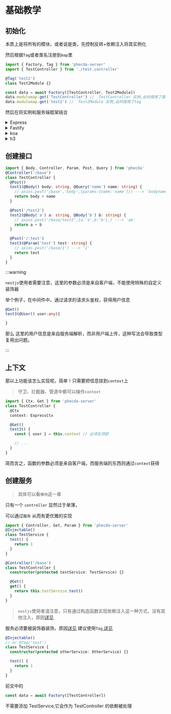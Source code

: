 # 基础教学

## 初始化

本质上是将所有的模块，或者说是类，先控制反转+依赖注入将其实例化

然后根据`Tag`或者类名注册到`map`里

```ts
import { Factory, Tag } from 'phecda-server'
import { TestController } from './test.controller'

@Tag('test2')
class Test2Module {}

const data = await Factory([TestController, Test2Module])
data.modulemap.get('TestController') //  TestController 实例,此时使用了类名
data.modulemap.get('test2') //  Test2Module 实例,此时使用了tag
```

然后在将实例和服务端框架结合

<details>
<summary>Express</summary>

```ts
import { bindApp } from 'phecda-server/express'

// ..

const router = express.Router()
bindApp(router, data) // work for router
```

</details>

<details>
<summary>Fastify</summary>

```ts
import { bindApp } from 'phecda-server/fastify'
const app = Fastify({
  logger: true,
})

app.register(bindApp(app, data))
```

</details>

<details>
<summary>koa</summary>

```ts
import Koa from 'koa'
import { koaBody } from 'koa-body'
import Router from '@koa/router'
import { bindApp } from 'phecda-server/koa'
import { Factory } from 'phecda-server'
import { TestController } from './test.controller'
const data = await Factory([TestController], {
  http: 'pmeta.js',
})
const app = new Koa()
const router = new Router()

app.use(koaBody())

bindApp(router, data)
app.use(router.routes()).use(router.allowedMethods())
```

</details>
<details>
<summary>h3</summary>

```ts
import { bindApp } from 'phecda-server/h3'

const router = createRouter()
bindApp(router, data)
```

</details>

## 创建接口

```ts
import { Body, Controller, Param, Post, Query } from 'phecda'
@Controller('/base')
class TestController {
  @Post()
  test1(@Body() body: string, @Query('name') name: string) {
    // axios.post('/base','body',{params:{name:'name'}}) ---> 'bodyname'
    return body + name
  }

  @Post('/test2')
  test2(@Body('a') a: string, @Body('b') b: string) {
    // axios.post('/base/test2',{a:'a',b:'b'},) ---> 'ab'
    return a + b
  }

  @Post('/:test')
  test3(@Param('test') test: string) {
    // axios.post('/base/1') ---> '1'
    return test
  }
}
```

:::warning

`nestjs`使用者需要注意，这里的参数必须是来自客户端，不能使用特殊的自定义装饰器

举个例子，在中间件中，通过请求的请求头鉴权，获得用户信息

```ts
@Get()
test3(@User() user:any){

}
```

那么 这里的用户信息是来自服务端解析，而非用户端上传，这种写法会导致类型复用出问题。

:::

## 上下文

那以上功能该怎么实现呢，简单！只需要把信息挂到`context`上

> 守卫、拦截器、管道中都可以操作`context`

```ts
import { Ctx, Get } from 'phecda-server'
class TestController {
  @Ctx
  context: ExpressCtx

  @Get()
  test3() {
    const { user } = this.context // 必须在顶部

    // ...
  }
}
```

简而言之，函数的参数必须是来自客户端，而服务端的东西则通过`context`获得

## 创建服务

> 具体可以看`模块`这一章

只有一个 `controller` 显然过于单薄，

可以通过`服务` 从而有更优雅的实现

```ts
import { Controller, Get, Param } from 'phecda-server'
@Injectable()
class TestService {
  test() {
    return 1
  }
}

@Controller('/base')
class TestController {
  constructor(protected testService: TestService) {}

  @Get()
  get() {
    return this.testService.test()
  }
}
```

> `nestjs`使用者请注意，只有通过构造函数实现依赖注入这一种方式，没有其他注入，原因[详见](./other/compare.md)

服务必须要被装饰器装饰，原因[详见](./module.md)
建议使用`Tag`,[详见](./module.md#模块修改)

```ts
@Injectable()
// or @Tag('test')
class TestService {
  constructor(protected otherService: OtherService) {}

  test() {
    return 1
  }
}
```

前文中的

```ts
const data = await Factory([TestController])
```

不需要添加 TestService,它会作为 TestController 的依赖被处理
